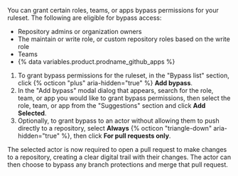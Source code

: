 You can grant certain roles, teams, or apps bypass permissions for your ruleset. The following are eligible for bypass access:
  - Repository admins or organization owners
  - The maintain or write role, or custom repository roles based on the write role
  - Teams
  - {% data variables.product.prodname_github_apps %}

1. To grant bypass permissions for the ruleset, in the "Bypass list" section, click {% octicon "plus" aria-hidden="true" %} **Add bypass**.
1. In the "Add bypass" modal dialog that appears, search for the role, team, or app you would like to grant bypass permissions, then select the role, team, or app from the "Suggestions" section and click **Add Selected**.
1. Optionally, to grant bypass to an actor without allowing them to push directly to a repository, select **Always** {% octicon "triangle-down" aria-hidden="true" %}, then click **For pull requests only**.

  The selected actor is now required to open a pull request to make changes to a repository, creating a clear digital trail with their changes. The actor can then choose to bypass any branch protections and merge that pull request.
